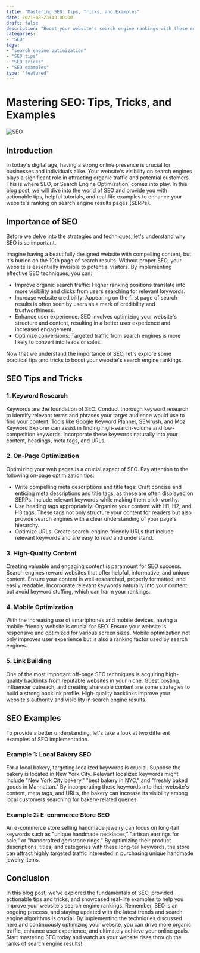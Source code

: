 ```yaml
--- 
title: "Mastering SEO: Tips, Tricks, and Examples"
date: 2021-08-23T13:00:00
draft: false
description: "Boost your website's search engine rankings with these expert SEO tips, tutorials, and examples."
categories:
- "SEO"
tags:
- "search engine optimization"
- "SEO tips"
- "SEO tricks"
- "SEO examples"
type: "featured"
---
```


# Mastering SEO: Tips, Tricks, and Examples

![SEO](https://example.com/seo-image.png)

## Introduction

In today's digital age, having a strong online presence is crucial for businesses and individuals alike. Your website's visibility on search engines plays a significant role in attracting organic traffic and potential customers. This is where SEO, or Search Engine Optimization, comes into play. In this blog post, we will dive into the world of SEO and provide you with actionable tips, helpful tutorials, and real-life examples to enhance your website's ranking on search engine results pages (SERPs).

## Importance of SEO

Before we delve into the strategies and techniques, let's understand why SEO is so important.

Imagine having a beautifully designed website with compelling content, but it's buried on the 10th page of search results. Without proper SEO, your website is essentially invisible to potential visitors. By implementing effective SEO techniques, you can:

- Improve organic search traffic: Higher ranking positions translate into more visibility and clicks from users searching for relevant keywords.
- Increase website credibility: Appearing on the first page of search results is often seen by users as a mark of credibility and trustworthiness.
- Enhance user experience: SEO involves optimizing your website's structure and content, resulting in a better user experience and increased engagement.
- Optimize conversions: Targeted traffic from search engines is more likely to convert into leads or sales.

Now that we understand the importance of SEO, let's explore some practical tips and tricks to boost your website's search engine rankings.

## SEO Tips and Tricks

### 1. Keyword Research

Keywords are the foundation of SEO. Conduct thorough keyword research to identify relevant terms and phrases your target audience would use to find your content. Tools like Google Keyword Planner, SEMrush, and Moz Keyword Explorer can assist in finding high-search-volume and low-competition keywords. Incorporate these keywords naturally into your content, headings, meta tags, and URLs.

### 2. On-Page Optimization

Optimizing your web pages is a crucial aspect of SEO. Pay attention to the following on-page optimization tips:

- Write compelling meta descriptions and title tags: Craft concise and enticing meta descriptions and title tags, as these are often displayed on SERPs. Include relevant keywords while making them click-worthy.
- Use heading tags appropriately: Organize your content with H1, H2, and H3 tags. These tags not only structure your content for readers but also provide search engines with a clear understanding of your page's hierarchy.
- Optimize URLs: Create search-engine-friendly URLs that include relevant keywords and are easy to read and understand.

### 3. High-Quality Content

Creating valuable and engaging content is paramount for SEO success. Search engines reward websites that offer helpful, informative, and unique content. Ensure your content is well-researched, properly formatted, and easily readable. Incorporate relevant keywords naturally into your content, but avoid keyword stuffing, which can harm your rankings.

### 4. Mobile Optimization

With the increasing use of smartphones and mobile devices, having a mobile-friendly website is crucial for SEO. Ensure your website is responsive and optimized for various screen sizes. Mobile optimization not only improves user experience but is also a ranking factor used by search engines.

### 5. Link Building

One of the most important off-page SEO techniques is acquiring high-quality backlinks from reputable websites in your niche. Guest posting, influencer outreach, and creating shareable content are some strategies to build a strong backlink profile. High-quality backlinks improve your website's authority and visibility in search engine results.

## SEO Examples

To provide a better understanding, let's take a look at two different examples of SEO implementation.

### Example 1: Local Bakery SEO

For a local bakery, targeting localized keywords is crucial. Suppose the bakery is located in New York City. Relevant localized keywords might include "New York City bakery," "best bakery in NYC," and "freshly baked goods in Manhattan." By incorporating these keywords into their website's content, meta tags, and URLs, the bakery can increase its visibility among local customers searching for bakery-related queries.

### Example 2: E-commerce Store SEO

An e-commerce store selling handmade jewelry can focus on long-tail keywords such as "unique handmade necklaces," "artisan earrings for sale," or "handcrafted gemstone rings." By optimizing their product descriptions, titles, and categories with these long-tail keywords, the store can attract highly targeted traffic interested in purchasing unique handmade jewelry items.

## Conclusion

In this blog post, we've explored the fundamentals of SEO, provided actionable tips and tricks, and showcased real-life examples to help you improve your website's search engine rankings. Remember, SEO is an ongoing process, and staying updated with the latest trends and search engine algorithms is crucial. By implementing the techniques discussed here and continuously optimizing your website, you can drive more organic traffic, enhance user experience, and ultimately achieve your online goals. Start mastering SEO today and watch as your website rises through the ranks of search engine results!
